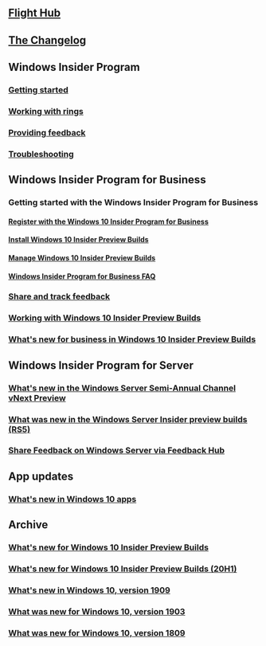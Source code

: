 ## [Flight Hub](https://docs.microsoft.com/windows-insider/flight-hub/)
## [The Changelog](https://docs.microsoft.com/windows-insider/at-home/active-dev-branch)
## Windows Insider Program
### [Getting started](https://docs.microsoft.com/windows-insider/at-home/get-started)
### [Working with rings](https://docs.microsoft.com/windows-insider/at-home/rings)
### [Providing feedback](https://docs.microsoft.com/windows-insider/at-home/feedback)
### [Troubleshooting](https://docs.microsoft.com/windows-insider/at-home/troubleshooting)
## Windows Insider Program for Business
### Getting started with the Windows Insider Program for Business
#### [Register with the Windows 10 Insider Program for Business](https://docs.microsoft.com/windows-insider/at-work-pro/wip-4-biz-register)
#### [Install Windows 10 Insider Preview Builds](https://docs.microsoft.com/windows-insider/at-work-pro/wip-4-biz-install)
#### [Manage Windows 10 Insider Preview Builds](https://docs.microsoft.com/windows-insider/at-work-pro/wip-4-biz-manage)
#### [Windows Insider Program for Business FAQ](https://docs.microsoft.com/windows-insider/at-work-pro/wip-4-biz-FAQ)
### [Share and track feedback](https://docs.microsoft.com/windows-insider/at-work-pro/wip-4-biz-feedback)
### [Working with Windows 10 Insider Preview Builds](https://docs.microsoft.com/windows-insider/at-work-pro/wip-4-biz-explore-and-validate)
### [What's new for business in Windows 10 Insider Preview Builds](https://docs.microsoft.com/windows-insider/at-work-pro/wip-4-biz-whats-new)
## Windows Insider Program for Server
### [What's new in the Windows Server Semi-Annual Channel vNext Preview](https://docs.microsoft.com/windows-insider/at-work/Whats-new-wip-at-work)
### [What was new in the Windows Server Insider preview builds (RS5)](https://docs.microsoft.com/windows-insider/at-work/Whats-new-wip-at-work-1809)
### [Share Feedback on Windows Server via Feedback Hub](https://docs.microsoft.com/windows-insider/at-work/wip-4-server-feedback-hub)
## App updates
### [What's new in Windows 10 apps](https://docs.microsoft.com/windows-insider/at-home/whats-new-apps)
## Archive
### [What's new for Windows 10 Insider Preview Builds](https://docs.microsoft.com/windows-insider/at-home/Whats-new-at-wip-home)
### [What's new for Windows 10 Insider Preview Builds (20H1)](https://docs.microsoft.com/windows-insider/at-home/Whats-new-wip-at-home-20h1)
### [What's new in Windows 10, version 1909](https://docs.microsoft.com/windows-insider/at-home/Whats-new-wip-at-home-1909)
### [What was new for Windows 10, version 1903](https://docs.microsoft.com/windows-insider/at-home/Whats-new-wip-at-home-1903)
### [What was new for Windows 10, version 1809](https://docs.microsoft.com/windows-insider/at-home/Whats-new-wip-at-home-1809)
